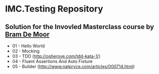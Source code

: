 # IMC.Testing Repository
## Solution for the Invovled Masterclass course by [Bram De Moor](https://github.com/bramdemoor)

* 01 - Hello World
* 02 - Mocking
* 03 - TDD (http://osherove.com/tdd-kata-1/)
* 04 - Fluent Assertions And Auto Fixture
* 05 - Builder (http://www.natpryce.com/articles/000714.html)
